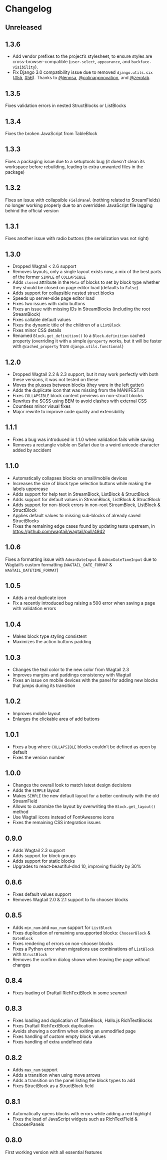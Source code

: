 # Changelog

## Unreleased

## 1.3.6

- Add vendor prefixes to the project’s stylesheet, to ensure styles are cross-browser-compatible (`user-select`, `appearance`, and `backface-visibility`).
- Fix Django 3.0 compatibility issue due to removed `django.utils.six` ([#55](https://github.com/wagtail/wagtail-react-streamfield/issues/55), [#56](https://github.com/wagtail/wagtail-react-streamfield/pull/56)). Thanks to [@lennsa](https://github.com/lennsa), [@colinappnovation](https://github.com/colinappnovation), and [@zerolab](https://github.com/zerolab).

## 1.3.5

Fixes validation errors in nested StructBlocks or ListBlocks

## 1.3.4

Fixes the broken JavaScript from TableBlock

## 1.3.3

Fixes a packaging issue due to a setuptools bug (it doesn’t clean its
workspace before rebuilding, leading to extra unwanted files in the package)

## 1.3.2

Fixes an issue with collapsible `FieldPanel`
(nothing related to StreamFields) no longer working properly due to an
overridden JavaScript file lagging behind the official version

## 1.3.1

Fixes another issue with radio buttons (the serialization was not right)

## 1.3.0

- Dropped Wagtail < 2.6 support
- Removes layouts, only a single layout exists now, a mix of the best parts of
  the former `SIMPLE` of `COLLAPSIBLE`
- Adds `closed` attribute in the `Meta` of blocks to set by block type
  whether they should be closed on page editor load (defaults to `False`)
- Adds support for collapsible nested struct blocks
- Speeds up server-side page editor load
- Fixes two issues with radio buttons
- Fixes an issue with missing IDs in StreamBlocks
  (including the root StreamBlock)
- Fixes callable default values
- Fixes the dynamic title of the children of a `ListBlock`
- Fixes minor CSS details
- Renamed `Block.get_definition()` to a `Block.definition` cached property
  (overriding it with a simple `@property` works, but it will be faster
  with `@cached_property` from `django.utils.functional`)

## 1.2.0

- Dropped Wagtail 2.2 & 2.3 support, but it may work perfectly with both these
  versions, it was not tested on these
- Moves the plusses between blocks (they were in the left gutter)
- Adds the duplicate icon that was missing from the MANIFEST.in
- Fixes `COLLAPSIBLE` block content previews on non-struct blocks
- Rewrites the SCSS using BEM to avoid clashes with external CSS
- Countless minor visual fixes
- Major rewrite to improve code quality and extensibility

## 1.1.1

- Fixes a bug was introduced in 1.1.0 when validation fails while saving
- Removes a rectangle visible on Safari due to a weird unicode character
  added by accident

## 1.1.0

- Automatically collapses blocks on small/mobile devices
- Increases the size of block type selection buttons while making the labels
  uppercase
- Adds support for help text in StreamBlock, ListBlock & StructBlock
- Adds support for default values in StreamBlock, ListBlock & StructBlock
- Adds support for non-block errors in non-root StreamBlock, ListBlock
  & StructBlock
- Applies default values to missing sub-blocks of already saved StructBlocks
- Fixes the remaining edge cases found by updating tests upstream,
  in https://github.com/wagtail/wagtail/pull/4942

## 1.0.6

Fixes a formatting issue with `AdminDateInput` & `AdminDateTimeInput`
due to Wagtail’s custom formatting
(`WAGTAIL_DATE_FORMAT` & `WAGTAIL_DATETIME_FORMAT`)

## 1.0.5

- Adds a real duplicate icon
- Fix a recently introduced bug raising a 500 error when saving a page
  with validation errors

## 1.0.4

- Makes block type styling consistent
- Maximizes the action buttons padding

## 1.0.3

- Changes the teal color to the new color from Wagtail 2.3
- Improves margins and paddings consistency with Wagtail
- Fixes an issue on mobile devices with the panel for adding new blocks
  that jumps during its transition

## 1.0.2

- Improves mobile layout
- Enlarges the clickable area of add buttons

## 1.0.1

- Fixes a bug where `COLLAPSIBLE` blocks
  couldn’t be defined as open by default
- Fixes the version number

## 1.0.0

- Changes the overall look to match latest design decisions
- Adds the `SIMPLE` layout
- Makes `SIMPLE` the new default layout
  for a better continuity with the old StreamField
- Allows to customize the layout by overwriting
  the `Block.get_layout()` method
- Use Wagtail icons instead of FontAwesome icons
- Fixes the remaining CSS integration issues

## 0.9.0

- Adds Wagtail 2.3 support
- Adds support for block groups
- Adds support for static blocks
- Upgrades to react-beautiful-dnd 10, improving fluidity by 30%

## 0.8.6

- Fixes default values support
- Removes Wagtail 2.0 & 2.1 support to fix chooser blocks

## 0.8.5

- Adds `min_num` and `max_num` support for `ListBlock`
- Fixes duplication of remaining unsupported blocks: `ChooserBlock` & `DateBlock`
- Fixes rendering of errors on non-chooser blocks
- Fixes a Python error when migrations use combinations of `ListBlock` with `StructBlock`
- Removes the confirm dialog shown when leaving the page without changes

## 0.8.4

- Fixes loading of Draftail RichTextBlock in some _scenarii_

## 0.8.3

- Fixes loading and duplication of TableBlock, Hallo.js RichTextBlocks
- Fixes Draftail RichTextBlock duplication
- Avoids showing a confirm when exiting an unmodified page
- Fixes handling of custom empty block values
- Fixes handling of extra undefined data

## 0.8.2

- Adds `max_num` support
- Adds a transition when using move arrows
- Adds a transition on the panel listing the block types to add
- Fixes StructBlock as a StructBlock field

## 0.8.1

- Automatically opens blocks with errors while adding a red highlight
- Fixes the load of JavaScript widgets such as RichTextField & ChooserPanels

## 0.8.0

First working version with all essential features
